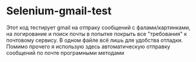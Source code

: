 # Selenium-gmail-test
Этот код тестирует gmail на отпраку сообщений с фалами/картинками, на логирование и поиск почты в попытке покрыть все "требования" к почтовому сервису. В одном файле всё лишь для удобства отладки. Помимо прочего я использую здесь автоматическую отправку сообщений по почте програмными методами

